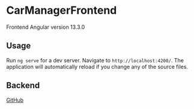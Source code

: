 # CarManagerFrontend
Frontend Angular version 13.3.0

## Usage
Run `ng serve` for a dev server. Navigate to `http://localhost:4200/`. The application will automatically reload if you change any of the source files.

## Backend
[GitHub](https://github.com/robertolgu/car-manager)